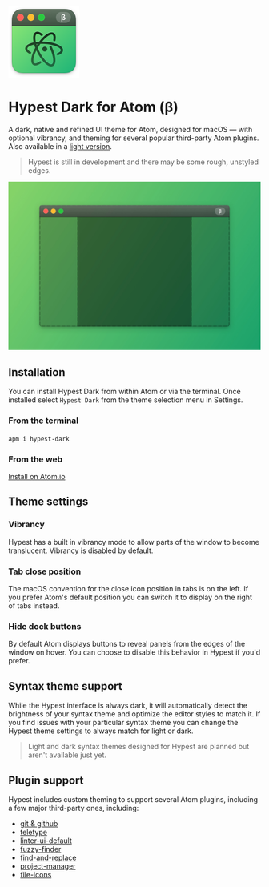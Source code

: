 <img src="https://raw.githubusercontent.com/dizzyup/hypest-dark/master/assets/icon.png?raw=true"
  alt="Hypest Icon" width="142" height="142" />

# Hypest Dark for Atom (β)

A dark, native and refined UI theme for Atom, designed for macOS — with
optional vibrancy, and theming for several popular third-party Atom plugins.
Also available in a [light version](https://atom.io/themes/hypest-light).

> Hypest is still in development and there may be some rough, unstyled edges.

<img src="https://raw.githubusercontent.com/dizzyup/hypest-dark/master/assets/preview.jpg"
  alt="Hypest Preview" width="600" />

## Installation

You can install Hypest Dark from within Atom or via the terminal. Once
installed select `Hypest Dark` from the theme selection menu in Settings.

### From the terminal

`apm i hypest-dark`

### From the web

[Install on Atom.io](https://atom.io/themes/hypest-dark)

## Theme settings

### Vibrancy

Hypest has a built in vibrancy mode to allow parts of the window to become
translucent. Vibrancy is disabled by default.

### Tab close position

The macOS convention for the close icon position in tabs is on the left. If you
prefer Atom's default position you can switch it to display on the right of tabs
instead.

### Hide dock buttons

By default Atom displays buttons to reveal panels from the edges of the window
on hover. You can choose to disable this behavior in Hypest if you'd prefer.

## Syntax theme support

While the Hypest interface is always dark, it will automatically detect the
brightness of your syntax theme and optimize the editor styles to match it. If
you find issues with your particular syntax theme you can change the Hypest
theme settings to always match for light or dark.

> Light and dark syntax themes designed for Hypest are planned but aren't
> available just yet.

## Plugin support

Hypest includes custom theming to support several Atom plugins, including a
few major third-party ones, including:

- [git & github](https://github.atom.io)
- [teletype](http://teletype.atom.io)
- [linter-ui-default](https://atom.io/packages/linter-ui-default)
- [fuzzy-finder](https://atom.io/packages/fuzzy-finder)
- [find-and-replace](https://atom.io/packages/find-and-replace)
- [project-manager](https://atom.io/packages/project-manager)
- [file-icons](https://atom.io/packages/file-icons)
